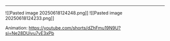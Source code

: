 
---

![[Pasted image 20250618124248.png]]
![[Pasted image 20250618124233.png]]

Animation: https://youtube.com/shorts/dZhFmu19N9U?si=Ne28DUivu7vE3xPb